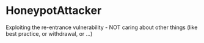# HoneypotAttacker
Exploiting the re-entrance vulnerability - NOT caring about other things (like best practice, or withdrawal, or ...)
